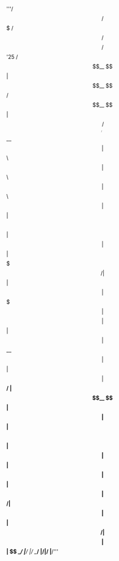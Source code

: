 '''/$$$$$$  /$$$$$$$   /$$$$$$  /$$$$$$$$  /$$$$$$  '25
/$$__  $$| $$__  $$ /$$__  $$| $$_____/ /$$__  $$
| $$  \ $$| $$  \ $$| $$  \ $$| $$      | $$  \ $$
| $$  | $$| $$$$$$$/| $$  | $$| $$$$$   | $$$$$$$$
| $$  | $$| $$__  $$| $$  | $$| $$__/   | $$__  $$
| $$  | $$| $$  \ $$| $$  | $$| $$      | $$  | $$
|  $$$$$$/| $$  | $$|  $$$$$$/| $$$$$$$$| $$  | $$
\______/ |__/  |__/ \______/ |________/|__/  |__/'''
